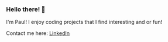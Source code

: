 ### Hello there! 👋

I'm Paul! I enjoy coding projects that I find interesting and or fun!  

Contact me here:
[LinkedIn](https://www.linkedin.com/in/plee-wj21/)
